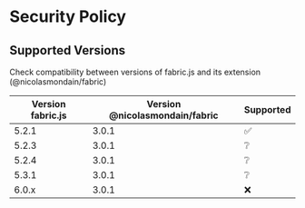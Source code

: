 # Security Policy

## Supported Versions

Check compatibility between versions of fabric.js and its extension (@nicolasmondain/fabric)

| Version fabric.js | Version @nicolasmondain/fabric| Supported          |
| ----------------- | ----------------------------- | ------------------ |
| 5.2.1             | 3.0.1                         | :white_check_mark: |
| 5.2.3             | 3.0.1                         | :grey_question:    |
| 5.2.4             | 3.0.1                         | :grey_question:    |
| 5.3.1             | 3.0.1                         | :grey_question:    |
| 6.0.x             | 3.0.1                         | :x:                |

